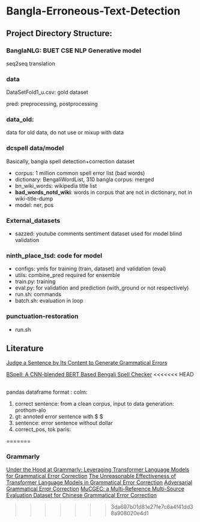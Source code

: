 # Bangla-Erroneous-Text-Detection

## Project Directory Structure:
### BanglaNLG: BUET CSE NLP Generative model
seq2seq translation 

### data
DataSetFold1_u.csv: gold dataset

pred: preprocessing, postprocessing

### data_old: 
data for old data, do not use or mixup with data

### dcspell data/model
Basically, bangla spell detection+correction dataset

* corpus: 1 million common spell error list (bad words)
* dictionary: BengaliWordList, 310 bangla corpus: merged
* bn_wiki_words: wikipedia title list
* **bad_words_notd_wiki**: words in corpus that are not in dictionary, not in wiki-title-dump
* model: ner, pos


### External_datasets
* sazzed: youtube comments sentiment dataset used for model blind validation

### ninth_place_tsd: code for model
* configs: ymls for training (train, dataset) and validation (eval)
* utils: combine_pred required for ensemble
* train.py: training
* eval.py: for validation and prediction (with_ground or not respectively)
* run.sh: commands
* batch.sh: evaluation in loop

### punctuation-restoration
* run.sh



## Literature

[Judge a Sentence by Its Content to Generate Grammatical Errors](https://arxiv.org/pdf/2208.09693.pdf)

[BSpell: A CNN-blended BERT Based Bengali Spell Checker](https://arxiv.org/pdf/2208.09709.pdf)
<<<<<<< HEAD
  
##
pandas dataframe format : 
colm: 
1. correct sentence: from a clean corpus, input to data generation: prothom-alo
2. gt: annoted error sentence with $ $
3. sentence: error sentence without dollar
4. correct_pos, tok paris:

=======

### Grammarly
[Under the Hood at Grammarly: Leveraging Transformer Language Models for Grammatical Error Correction](https://www.grammarly.com/blog/engineering/under-the-hood-at-grammarly-leveraging-transformer-language-models-for-grammatical-error-correction/)
[The Unreasonable Effectiveness of Transformer Language Models in
Grammatical Error Correction](https://arxiv.org/pdf/1906.01733.pdf)
[Adversarial Grammatical Error Correction](https://arxiv.org/pdf/2010.02407.pdf)
[MuCGEC: a Multi-Reference Multi-Source Evaluation Dataset for
Chinese Grammatical Error Correction](https://arxiv.org/pdf/2204.10994.pdf)
>>>>>>> 3da697b01d81e27fe7c6a4f41dd38a908020e4d1
